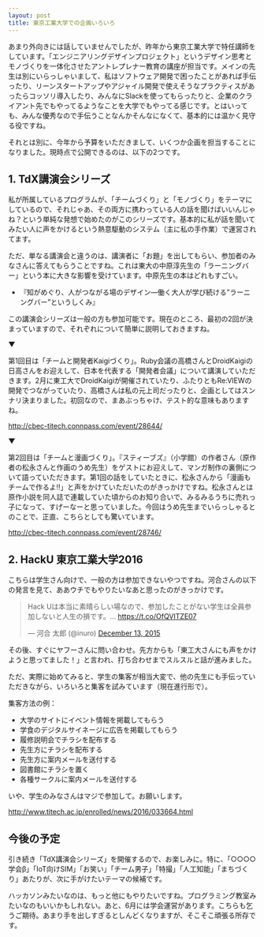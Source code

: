 ```yaml
---
layout: post
title: 東京工業大学での企画いろいろ
---
```


あまり外向きには話していませんでしたが、昨年から東京工業大学で特任講師をしています。「エンジニアリングデザインプロジェクト」というデザイン思考とモノづくりを一体化させたアントレプレナー教育の講座が担当です。メインの先生は別にいらっしゃいまして、私はソフトウェア開発で困ったことがあれば手伝ったり、リーンスタートアップやアジャイル開発で使えそうなプラクティスがあったらコッソリ導入したり、みんなにSlackを使ってもらったりと、企業のクライアント先でもやってるようなことを大学でもやってる感じです。とはいっても、みんな優秀なので手伝うことなんかそんなになくて、基本的には温かく見守る役ですね。

それとは別に、今年から予算をいただきまして、いくつか企画を担当することになりました。現時点で公開できるのは、以下の2つです。

## 1. TdX講演会シリーズ

私が所属しているプログラムが、「チームづくり」と「モノづくり」をテーマにしているので、それじゃあ、その両方に携わっている人の話を聞けばいいんじゃね？という単純な発想で始めたのがこのシリーズです。基本的に私が話を聞いてみたい人に声をかけるという熱意駆動のシステム（主に私の手作業）で運営されてます。

ただ、単なる講演会と違うのは、講演者に「お題」を出してもらい、参加者のみなさんに答えてもらうことですね。これは東大の中原淳先生の「ラーニングバー」という本に大きな影響を受けています。中原先生の本はどれもすごい。

* 『知がめぐり、人がつながる場のデザイン―働く大人が学び続ける”ラーニングバー”というしくみ』

この講演会シリーズは一般の方も参加可能です。現在のところ、最初の2回が決まっていますので、それぞれについて簡単に説明しておきますね。

▼

第1回目は「チームと開発者Kaigiづくり」。Ruby会議の高橋さんとDroidKaigiの日高さんをお迎えして、日本を代表する「開発者会議」について講演していただきます。2月に東工大でDroidKaigiが開催されていたり、ふたりともRe:VIEWの開発でつながっていたり、高橋さんは私の元上司だったりと、企画としてはスンナリ決まりました。初回なので、まあぶっちゃけ、テスト的な意味もありますね。

http://cbec-titech.connpass.com/event/28644/

▼

第2回目は「チームと漫画づくり」。『スティーブズ』（小学館）の作者さん（原作者の松永さんと作画のうめ先生）をゲストにお迎えして、マンガ制作の裏側について語っていただきます。第1回の話をしていたときに、松永さんから「漫画もチームで作るよ!!」と声をかけていただいたのがきっかけですね。松永さんとは原作小説を同人誌で連載していた頃からのお知り合いで、みるみるうちに売れっ子になって、すげーなーと思っていました。今回はうめ先生までいらっしゃるとのことで、正直、こちらとしても驚いています。

http://cbec-titech.connpass.com/event/28746/

## 2. HackU 東京工業大学2016

こちらは学生さん向けで、一般の方は参加できないやつですね。河合さんの以下の発言を見て、ああウチでもやりたいなあと思ったのがきっかけです。

<blockquote class="twitter-tweet" data-lang="en"><p lang="ja" dir="ltr">Hack Uは本当に素晴らしい場なので、参加したことがない学生は全員参加しないと人生の損です。... <a href="https://t.co/OfQVITZE07">https://t.co/OfQVITZE07</a></p>&mdash; 河合 太郎 (@inuro) <a href="https://twitter.com/inuro/status/675921591033716737">December 13, 2015</a></blockquote>
<script async src="//platform.twitter.com/widgets.js" charset="utf-8"></script>

その後、すぐにヤフーさんに問い合わせ。先方からも「東工大さんにも声をかけようと思ってました！」と言われ、打ち合わせまでスルスルと話が進みました。

ただ、実際に始めてみると、学生の集客が相当大変で、他の先生にも手伝っていただきながら、いろいろと集客を試みています（現在進行形で）。

集客方法の例：

* 大学のサイトにイベント情報を掲載してもらう
* 学食のデジタルサイネージに広告を掲載してもらう
* 履修説明会でチラシを配布する
* 先生方にチラシを配布する
* 先生方に案内メールを送付する
* 図書館にチラシを置く
* 各種サークルに案内メールを送付する

いや、学生のみなさんはマジで参加して。お願いします。

http://www.titech.ac.jp/enrolled/news/2016/033664.html

## 今後の予定

引き続き「TdX講演会シリーズ」を開催するので、お楽しみに。特に、「○○○○学会β」「IoT向けSIM」「お笑い」「チーム男子」「特撮」「人工知能」「まちづくり」あたりが、次に手がけたいテーマの候補です。

ハッカソンみたいなのは、もっと他にもやりたいですね。プログラミング教室みたいなのもいいかもしれない。あと、6月には学会運営があります。こちらも乞うご期待。あまり手を出しすぎるとしんどくなりますが、そこそこ頑張る所存です。

